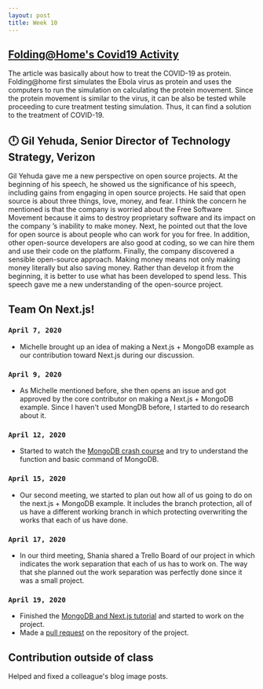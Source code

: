 ```yaml
---
layout: post
title: Week 10
---
```


 [Folding@Home's Covid19 Activity](https://foldingathome.org/covid19/)
---
The article was basically about how to treat the COVID-19 as protein. Folding@home first simulates the Ebola virus as protein and uses 
the computers to run the simulation on calculating the protein movement.
Since the protein movement is similar to the virus, it can be also be tested while proceeding to cure treatment testing simulation. 
Thus, it can find a solution to the treatment of COVID-19.




 :clock12: 	Gil Yehuda, Senior Director of Technology Strategy, Verizon
---
Gil Yehuda gave me a new perspective on open source projects. At the beginning of his speech, he showed us the significance of his speech, including gains from engaging in open source projects. He said that open source is about three things, love, money, and fear. 
I think the concern he mentioned is that the company is worried about the Free Software Movement because it aims to destroy proprietary software and its impact on the company ’s inability to make money. 
Next, he pointed out that the love for open source is about people who can work for you for free. 
In addition, other open-source developers are also good at coding, so we can hire them and use their code on the platform. 
Finally, the company discovered a sensible open-source approach. Making money means not only making money literally but also saving money. Rather than develop it from the beginning, it is better to use what has been developed to spend less.
This speech gave me a new understanding of the open-source project.

Team On Next.js!
---
### `April 7, 2020`
- Michelle brought up an idea of making a Next.js + MongoDB example as our contribution toward Next.js during our discussion.

### `April 9, 2020`
- As Michelle mentioned before, she then opens an issue and got approved by the core contributor on making a Next.js + MongoDB example. Since I haven't used MongDB before, I started to do research about it.

### `April 12, 2020`
- Started to watch the [MongoDB crash course](https://www.youtube.com/watch?v=-56x56UppqQ) and try to understand the function and basic command of MongoDB.

### `April 15, 2020`
- Our second meeting, we started to plan out how all of us going to do on the next.js + MongoDB example. It includes the branch protection, all of us have a different working branch in which protecting overwriting the works that each of us have done. 

### `April 17, 2020`
- In our third meeting, Shania shared a Trello Board of our project in which indicates the work separation that each of us has to work on. The way that she planned out the work separation was perfectly done since it was a small project.

### `April 19, 2020`
- Finished the [MongoDB and Next.js tutorial](https://www.youtube.com/watch?v=ahAilJEe-_A&t=32s) and started to work on the project.
- Made a [pull request](https://github.com/hunter-college-ossd-spr-2020/next.js/pull/4) on the repository of the project.

Contribution outside of class
---
Helped and fixed a colleague's blog image posts.





